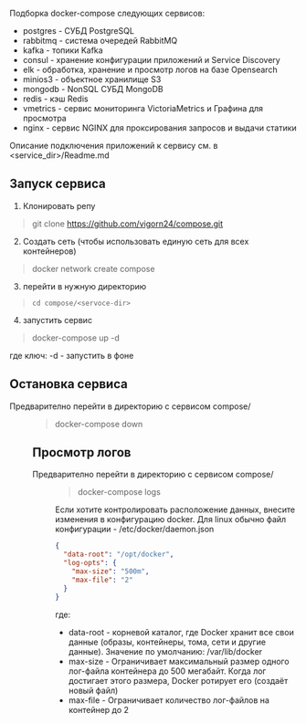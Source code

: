 Подборка docker-compose следующих сервисов:
- postgres -  СУБД PostgreSQL
- rabbitmq - система очередей RabbitMQ
- kafka  - топики Kafka
- consul - хранение конфигурации приложений и Service Discovery 
- elk - обработка, хранение и просмотр логов на базе Opensearch
- minios3 - объектное  хранилище S3 
- mongodb - NonSQL СУБД MongoDB
- redis - кэш Redis
- vmetrics - сервис мониторинга VictoriaMetrics и Графина для просмотра 
- nginx - сервис NGINX для проксирования запросов и выдачи статики

Описание подключения приложений к сервису см. в <service_dir>/Readme.md

## Запуск сервиса
1) Клонировать репу
> git clone https://github.com/vigorn24/compose.git


2) Создать сеть (чтобы использовать единую сеть для всех контейнеров)
> docker network create compose

3) перейти в нужную директорию
> `cd compose/<servoce-dir>`

4) запустить сервис
> docker-compose up -d 

где ключ:
-d - запустить в фоне

## Остановка сервиса 
Предварително перейти в директорию с сервисом compose/<dir>
> docker-compose down


## Просмотр логов 
Предварително перейти в директорию с сервисом compose/<dir>
> docker-compose logs <service-name>

Если хотите контролировать расположение данных, внесите изменения в конфигурацию docker. Для linux обычно файл конфигурации - /etc/docker/daemon.json
```json
{
  "data-root": "/opt/docker",
  "log-opts": {
    "max-size": "500m",  
    "max-file": "2"  
  }
}
```
где:
- data-root - корневой каталог, где Docker хранит все свои данные (образы, контейнеры, тома, сети и другие данные). Значение по умолчанию: /var/lib/docker
- max-size - Ограничивает максимальный размер одного лог-файла контейнера до 500 мегабайт. Когда лог достигает этого размера, Docker ротирует его (создаёт новый файл)
- max-file - Ограничивает количество лог-файлов на контейнер до 2
